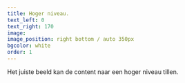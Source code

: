 ```yaml
---
title: Hoger niveau.
text_left: 0
text_right: 170
image:
image_position: right bottom / auto 350px
bgcolor: white
order: 1
---
```


Het juiste beeld kan de content naar een hoger niveau tillen.